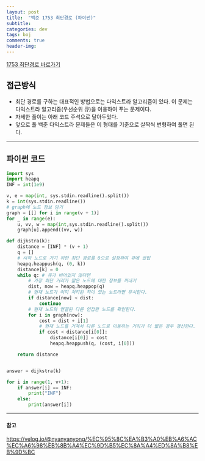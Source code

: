 ```yaml
---
layout: post
title:  "백준 1753 최단경로 (파이썬)"
subtitle:   
categories: dev
tags: boj
comments: true
header-img: 
---
```


[1753 최단경로 바로가기](https://www.acmicpc.net/problem/1753)   
    

## 접근방식
- 최단 경로를 구하는 대표적인 방법으로는 다익스트라 알고리즘이 있다. 이 문제는 다익스트라 알고리즘(우선순위 큐)을 이용하여 푸는 문제이다.  
- 자세한 풀이는 아래 코드 주석으로 달아두었다.  
- 앞으로 풀 백준 다익스트라 문제들은 이 형태를 기준으로 살짝씩 변형하여 풀면 된다.  

---

## 파이썬 코드
```python
import sys
import heapq
INF = int(1e9)

v, e = map(int, sys.stdin.readline().split())
k = int(sys.stdin.readline())
# graph에 노드 정보 담기
graph = [[] for i in range(v + 1)]
for _ in range(e):
    u, vv, w = map(int,sys.stdin.readline().split())
    graph[u].append((vv, w))

def dijkstra(k):
    distance = [INF] * (v + 1)
    q = []
    # 시작 노드로 가기 위한 최단 경로를 0으로 설정하여 큐에 삽입
    heapq.heappush(q, (0, k))
    distance[k] = 0
    while q: # 큐가 비어있지 않다면
        # 가장 최단 거리가 짧은 노드에 대한 정보를 꺼내기
        dist, now = heapq.heappop(q)
        # 현재 노드가 이미 처리된 적이 있는 노드라면 무시한다.
        if distance[now] < dist:
            continue
        # 현재 노드와 연결된 다른 인접한 노드를 확인한다.
        for i in graph[now]:
            cost = dist + i[1]
            # 현재 노드를 거쳐서 다른 노드로 이동하는 거리가 더 짧은 경우 갱신한다.
            if cost < distance[i[0]]:
                distance[i[0]] = cost
                heapq.heappush(q, (cost, i[0]))

    return distance


answer = dijkstra(k)

for i in range(1, v+1):
    if answer[i] == INF:
        print("INF")
    else:
        print(answer[i])


```

---
#### 참고
<https://velog.io/@nyanyanyong/%EC%95%8C%EA%B3%A0%EB%A6%AC%EC%A6%98%EB%8B%A4%EC%9D%B5%EC%8A%A4%ED%8A%B8%EB%9D%BC>   